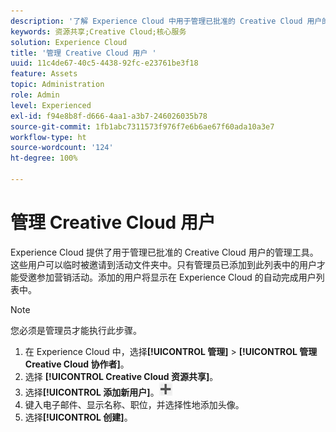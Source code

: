 ```yaml
---
description: '了解 Experience Cloud 中用于管理已批准的 Creative Cloud 用户的管理工具。 '
keywords: 资源共享;Creative Cloud;核心服务
solution: Experience Cloud
title: '管理 Creative Cloud 用户 '
uuid: 11c4de67-40c5-4438-92fc-e23761be3f18
feature: Assets
topic: Administration
role: Admin
level: Experienced
exl-id: f94e8b8f-d666-4aa1-a3b7-246026035b78
source-git-commit: 1fb1abc7311573f976f7e6b6ae67f60ada10a3e7
workflow-type: ht
source-wordcount: '124'
ht-degree: 100%

---
```


# 管理 Creative Cloud 用户

Experience Cloud 提供了用于管理已批准的 Creative Cloud 用户的管理工具。这些用户可以临时被邀请到活动文件夹中。只有管理员已添加到此列表中的用户才能受邀参加营销活动。添加的用户将显示在 Experience Cloud 的自动完成用户列表中。

>[!NOTE]
>
>您必须是管理员才能执行此步骤。

1. 在 Experience Cloud 中，选择&#x200B;**[!UICONTROL 管理]** > **[!UICONTROL 管理 Creative Cloud 协作者]**。
1. 选择 **[!UICONTROL Creative Cloud 资源共享]**。
1. 选择&#x200B;**[!UICONTROL 添加新用户]**。![](assets/mac_add_icon.png)
1. 键入电子邮件、显示名称、职位，并选择性地添加头像。
1. 选择&#x200B;**[!UICONTROL 创建]**。
